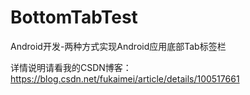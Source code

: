 # BottomTabTest
Android开发-两种方式实现Android应用底部Tab标签栏

详情说明请看我的CSDN博客： https://blog.csdn.net/fukaimei/article/details/100517661
